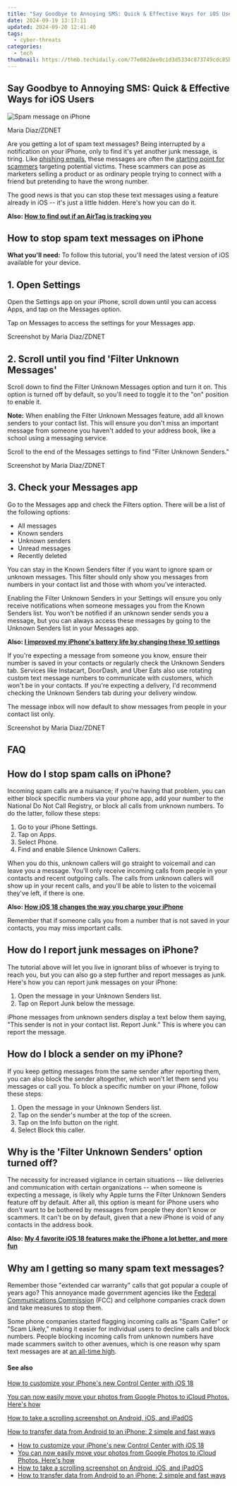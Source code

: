 ```yaml
---
title: "Say Goodbye to Annoying SMS: Quick & Effective Ways for iOS Users"
date: 2024-09-19 13:17:11
updated: 2024-09-20 12:41:40
tags:
  - cyber-threats
categories:
  - tech
thumbnail: https://thmb.techidaily.com/77e082dee0c1d3d5334c873749cdc85b7f4282a5c68bf8d7b3fdd304d8146b2a.jpg
---
```


## Say Goodbye to Annoying SMS: Quick & Effective Ways for iOS Users

![Spam message on iPhone](https://www.zdnet.com/a/img/resize/5ee23718bda0ab4b0e88947ee2c20c29fc7098b3/2023/01/20/9ca298f0-ac58-468f-9e3e-c6414774e43b/spam-messages.jpg?auto=webp&width=1280)

Maria Diaz/ZDNET

Are you getting a lot of spam text messages? Being interrupted by a notification on your iPhone, only to find it's yet another junk message, is tiring. Like [phishing emails](https://www.zdnet.com/article/warning-this-scam-starts-with-a-fake-invoice-it-could-end-with-crooks-stealing-your-data/), these messages are often the [starting point for scammers](https://www.zdnet.com/article/police-just-launched-an-e-commerce-fraud-crackdown-heres-how-to-protect-yourself-from-scammers/) targeting potential victims. These scammers can pose as marketers selling a product or as ordinary people trying to connect with a friend but pretending to have the wrong number.

The good news is that you can stop these text messages using a feature already in iOS -- it's just a little hidden. Here's how you can do it.

**Also: [How to find out if an AirTag is tracking you](https://www.zdnet.com/article/how-to-find-out-if-an-airtag-is-tracking-you/)**

## How to stop spam text messages on iPhone

**What you'll need:** To follow this tutorial, you'll need the latest version of iOS available for your device.

## 1\. Open Settings

Open the Settings app on your iPhone, scroll down until you can access Apps, and tap on the Messages option.

Tap on Messages to access the settings for your Messages app.

Screenshot by Maria Diaz/ZDNET

## 2\. Scroll until you find 'Filter Unknown Messages'

Scroll down to find the Filter Unknown Messages option and turn it on. This option is turned off by default, so you'll need to toggle it to the "on" position to enable it.

**Note:** When enabling the Filter Unknown Messages feature, add all known senders to your contact list. This will ensure you don't miss an important message from someone you haven't added to your address book, like a school using a messaging service.

Scroll to the end of the Messages settings to find "Filter Unknown Senders."

Screenshot by Maria Diaz/ZDNET

## 3\. Check your Messages app

Go to the Messages app and check the Filters option. There will be a list of the following options:

* All messages
* Known senders
* Unknown senders
* Unread messages
* Recently deleted

You can stay in the Known Senders filter if you want to ignore spam or unknown messages. This filter should only show you messages from numbers in your contact list and those with whom you've interacted. 

Enabling the Filter Unknown Senders in your Settings will ensure you only receive notifications when someone messages you from the Known Senders list. You won't be notified if an unknown sender sends you a message, but you can always access these messages by going to the Unknown Senders list in your Messages app.

**Also: [I improved my iPhone's battery life by changing these 10 settings](https://www.zdnet.com/article/i-improved-my-iphones-battery-life-by-changing-these-10-settings/)**

If you're expecting a message from someone you know, ensure their number is saved in your contacts or regularly check the Unknown Senders tab. Services like Instacart, DoorDash, and Uber Eats also use rotating custom text message numbers to communicate with customers, which won't be in your contacts. If you're expecting a delivery, I'd recommend checking the Unknown Senders tab during your delivery window.

The message inbox will now default to show messages from people in your contact list only.

Screenshot by Maria Diaz/ZDNET

## FAQ

## How do I stop spam calls on iPhone?

Incoming spam calls are a nuisance; if you're having that problem, you can either block specific numbers via your phone app, add your number to the National Do Not Call Registry, or block all calls from unknown numbers. To do the latter, follow these steps:

1. Go to your iPhone Settings.
2. Tap on Apps.
3. Select Phone.
4. Find and enable Silence Unknown Callers.

When you do this, unknown callers will go straight to voicemail and can leave you a message. You'll only receive incoming calls from people in your contacts and recent outgoing calls. The calls from unknown callers will show up in your recent calls, and you'll be able to listen to the voicemail they've left, if there is one.

**Also: [How iOS 18 changes the way you charge your iPhone](https://www.zdnet.com/article/how-ios-18-changes-the-way-you-charge-your-iphone/)**

Remember that if someone calls you from a number that is not saved in your contacts, you may miss important calls.

## How do I report junk messages on iPhone?

The tutorial above will let you live in ignorant bliss of whoever is trying to reach you, but you can also go a step further and report messages as junk. Here's how you can report junk messages on your iPhone:

1. Open the message in your Unknown Senders list.
2. Tap on Report Junk below the message.

iPhone messages from unknown senders display a text below them saying, "This sender is not in your contact list. Report Junk." This is where you can report the message.

## How do I block a sender on my iPhone?

If you keep getting messages from the same sender after reporting them, you can also block the sender altogether, which won't let them send you messages or call you. To block a specific number on your iPhone, follow these steps:

1. Open the message in your Unknown Senders list.
2. Tap on the sender's number at the top of the screen.
3. Tap on the Info button on the right.
4. Select Block this caller.

## Why is the 'Filter Unknown Senders' option turned off?

The necessity for increased vigilance in certain situations -- like deliveries and communication with certain organizations -- when someone is expecting a message, is likely why Apple turns the Filter Unknown Senders feature off by default. After all, this option is meant for iPhone users who don't want to be bothered by messages from people they don't know or scammers. It can't be on by default, given that a new iPhone is void of any contacts in the address book. 

**Also: [My 4 favorite iOS 18 features make the iPhone a lot better, and more fun](https://www.zdnet.com/article/my-4-favorite-ios-18-features/)**

## Why am I getting so many spam text messages?

Remember those "extended car warranty" calls that got popular a couple of years ago? This annoyance made government agencies like the [Federal Communications Commission](https://www.fcc.gov/consumers/guides/beware-auto-warranty-scams) (FCC) and cellphone companies crack down and take measures to stop them. 

Some phone companies started flagging incoming calls as "Spam Caller" or "Scam Likely," making it easier for individual users to decline calls and block numbers. People blocking incoming calls from unknown numbers have made scammers switch to other avenues, which is one reason why spam text messages are at [an all-time high](https://www.robokiller.com/spam-text-insights).

#### See also

[How to customize your iPhone's new Control Center with iOS 18](https://www.zdnet.com/article/how-to-customize-your-iphones-new-control-center-with-ios-18/ "How to customize your iPhone's new Control Center with iOS 18")

[You can now easily move your photos from Google Photos to iCloud Photos. Here's how](https://www.zdnet.com/article/you-can-now-easily-move-your-photos-from-google-photos-to-icloud-photos-heres-how/ "You can now easily move your photos from Google Photos to iCloud Photos. Here's how")

[How to take a scrolling screenshot on Android, iOS, and iPadOS](https://www.zdnet.com/article/how-to-take-a-scrolling-screenshot-on-android-ios-and-ipados/ "How to take a scrolling screenshot on Android, iOS, and iPadOS")

[How to transfer data from Android to an iPhone: 2 simple and fast ways](https://www.zdnet.com/article/how-to-transfer-data-from-android-to-an-iphone/ "How to transfer data from Android to an iPhone: 2 simple and fast ways")

* [How to customize your iPhone's new Control Center with iOS 18](https://www.zdnet.com/article/how-to-customize-your-iphones-new-control-center-with-ios-18/ "How to customize your iPhone's new Control Center with iOS 18")
* [You can now easily move your photos from Google Photos to iCloud Photos. Here's how](https://www.zdnet.com/article/you-can-now-easily-move-your-photos-from-google-photos-to-icloud-photos-heres-how/ "You can now easily move your photos from Google Photos to iCloud Photos. Here's how")
* [How to take a scrolling screenshot on Android, iOS, and iPadOS](https://www.zdnet.com/article/how-to-take-a-scrolling-screenshot-on-android-ios-and-ipados/ "How to take a scrolling screenshot on Android, iOS, and iPadOS")
* [How to transfer data from Android to an iPhone: 2 simple and fast ways](https://www.zdnet.com/article/how-to-transfer-data-from-android-to-an-iphone/ "How to transfer data from Android to an iPhone: 2 simple and fast ways")

<ins class="adsbygoogle"
     style="display:block"
     data-ad-format="autorelaxed"
     data-ad-client="ca-pub-7571918770474297"
     data-ad-slot="1223367746"></ins>



<ins class="adsbygoogle"
     style="display:block"
     data-ad-client="ca-pub-7571918770474297"
     data-ad-slot="8358498916"
     data-ad-format="auto"
     data-full-width-responsive="true"></ins>
